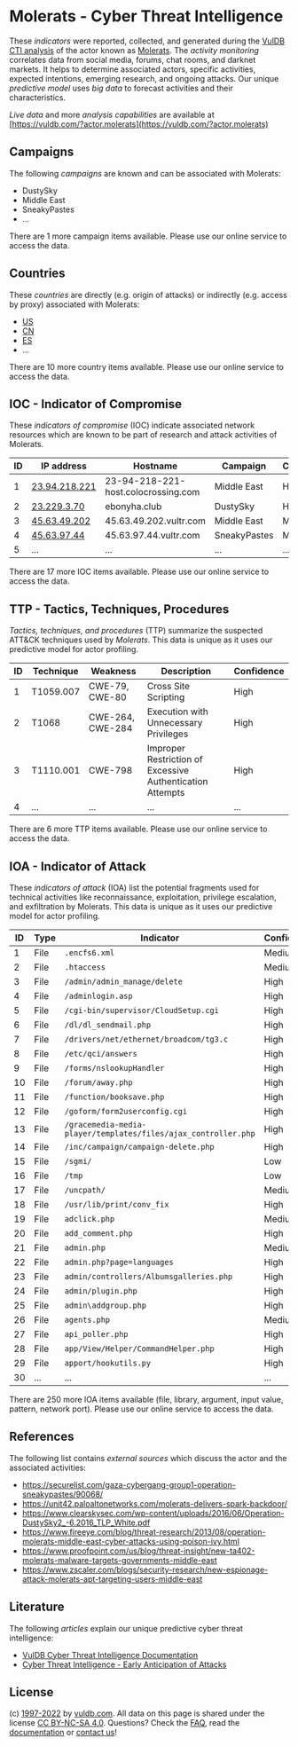 # Molerats - Cyber Threat Intelligence

These _indicators_ were reported, collected, and generated during the [VulDB CTI analysis](https://vuldb.com/?kb.cti) of the actor known as [Molerats](https://vuldb.com/?actor.molerats). The _activity monitoring_ correlates data from social media, forums, chat rooms, and darknet markets. It helps to determine associated actors, specific activities, expected intentions, emerging research, and ongoing attacks. Our unique _predictive model_ uses _big data_ to forecast activities and their characteristics.

_Live data_ and more _analysis capabilities_ are available at [https://vuldb.com/?actor.molerats](https://vuldb.com/?actor.molerats)

## Campaigns

The following _campaigns_ are known and can be associated with Molerats:

* DustySky
* Middle East
* SneakyPastes
* ...

There are 1 more campaign items available. Please use our online service to access the data.

## Countries

These _countries_ are directly (e.g. origin of attacks) or indirectly (e.g. access by proxy) associated with Molerats:

* [US](https://vuldb.com/?country.us)
* [CN](https://vuldb.com/?country.cn)
* [ES](https://vuldb.com/?country.es)
* ...

There are 10 more country items available. Please use our online service to access the data.

## IOC - Indicator of Compromise

These _indicators of compromise_ (IOC) indicate associated network resources which are known to be part of research and attack activities of Molerats.

ID | IP address | Hostname | Campaign | Confidence
-- | ---------- | -------- | -------- | ----------
1 | [23.94.218.221](https://vuldb.com/?ip.23.94.218.221) | 23-94-218-221-host.colocrossing.com | Middle East | High
2 | [23.229.3.70](https://vuldb.com/?ip.23.229.3.70) | ebonyha.club | DustySky | High
3 | [45.63.49.202](https://vuldb.com/?ip.45.63.49.202) | 45.63.49.202.vultr.com | Middle East | Medium
4 | [45.63.97.44](https://vuldb.com/?ip.45.63.97.44) | 45.63.97.44.vultr.com | SneakyPastes | Medium
5 | ... | ... | ... | ...

There are 17 more IOC items available. Please use our online service to access the data.

## TTP - Tactics, Techniques, Procedures

_Tactics, techniques, and procedures_ (TTP) summarize the suspected ATT&CK techniques used by _Molerats_. This data is unique as it uses our predictive model for actor profiling.

ID | Technique | Weakness | Description | Confidence
-- | --------- | -------- | ----------- | ----------
1 | T1059.007 | CWE-79, CWE-80 | Cross Site Scripting | High
2 | T1068 | CWE-264, CWE-284 | Execution with Unnecessary Privileges | High
3 | T1110.001 | CWE-798 | Improper Restriction of Excessive Authentication Attempts | High
4 | ... | ... | ... | ...

There are 6 more TTP items available. Please use our online service to access the data.

## IOA - Indicator of Attack

These _indicators of attack_ (IOA) list the potential fragments used for technical activities like reconnaissance, exploitation, privilege escalation, and exfiltration by Molerats. This data is unique as it uses our predictive model for actor profiling.

ID | Type | Indicator | Confidence
-- | ---- | --------- | ----------
1 | File | `.encfs6.xml` | Medium
2 | File | `.htaccess` | Medium
3 | File | `/admin/admin_manage/delete` | High
4 | File | `/adminlogin.asp` | High
5 | File | `/cgi-bin/supervisor/CloudSetup.cgi` | High
6 | File | `/dl/dl_sendmail.php` | High
7 | File | `/drivers/net/ethernet/broadcom/tg3.c` | High
8 | File | `/etc/qci/answers` | High
9 | File | `/forms/nslookupHandler` | High
10 | File | `/forum/away.php` | High
11 | File | `/function/booksave.php` | High
12 | File | `/goform/form2userconfig.cgi` | High
13 | File | `/gracemedia-media-player/templates/files/ajax_controller.php` | High
14 | File | `/inc/campaign/campaign-delete.php` | High
15 | File | `/sgmi/` | Low
16 | File | `/tmp` | Low
17 | File | `/uncpath/` | Medium
18 | File | `/usr/lib/print/conv_fix` | High
19 | File | `adclick.php` | Medium
20 | File | `add_comment.php` | High
21 | File | `admin.php` | Medium
22 | File | `admin.php?page=languages` | High
23 | File | `admin/controllers/Albumsgalleries.php` | High
24 | File | `admin/plugin.php` | High
25 | File | `admin\addgroup.php` | High
26 | File | `agents.php` | Medium
27 | File | `api_poller.php` | High
28 | File | `app/View/Helper/CommandHelper.php` | High
29 | File | `apport/hookutils.py` | High
30 | ... | ... | ...

There are 250 more IOA items available (file, library, argument, input value, pattern, network port). Please use our online service to access the data.

## References

The following list contains _external sources_ which discuss the actor and the associated activities:

* https://securelist.com/gaza-cybergang-group1-operation-sneakypastes/90068/
* https://unit42.paloaltonetworks.com/molerats-delivers-spark-backdoor/
* https://www.clearskysec.com/wp-content/uploads/2016/06/Operation-DustySky2_-6.2016_TLP_White.pdf
* https://www.fireeye.com/blog/threat-research/2013/08/operation-molerats-middle-east-cyber-attacks-using-poison-ivy.html
* https://www.proofpoint.com/us/blog/threat-insight/new-ta402-molerats-malware-targets-governments-middle-east
* https://www.zscaler.com/blogs/security-research/new-espionage-attack-molerats-apt-targeting-users-middle-east

## Literature

The following _articles_ explain our unique predictive cyber threat intelligence:

* [VulDB Cyber Threat Intelligence Documentation](https://vuldb.com/?kb.cti)
* [Cyber Threat Intelligence - Early Anticipation of Attacks](https://www.scip.ch/en/?labs.20201022)

## License

(c) [1997-2022](https://vuldb.com/?kb.changelog) by [vuldb.com](https://vuldb.com/?kb.about). All data on this page is shared under the license [CC BY-NC-SA 4.0](https://creativecommons.org/licenses/by-nc-sa/4.0/). Questions? Check the [FAQ](https://vuldb.com/?kb.faq), read the [documentation](https://vuldb.com/?kb) or [contact us](https://vuldb.com/?contact)!
